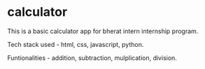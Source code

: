 # calculator
This is a basic calculator app for bherat intern internship program.


Tech stack used -
                 html,
                 css, 
                 javascript,
                 python.


Funtionalities - 
                addition, 
                subtraction, 
                mulplication, 
                division.
                 
